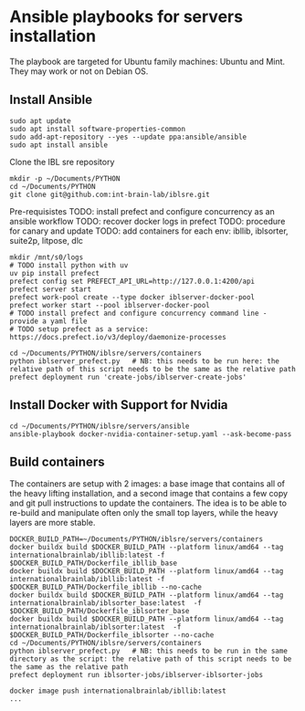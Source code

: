 # Ansible playbooks for servers installation

The playbook are targeted for Ubuntu family machines: Ubuntu and Mint. They may work or not on Debian OS.

## Install Ansible

```shell
sudo apt update
sudo apt install software-properties-common
sudo add-apt-repository --yes --update ppa:ansible/ansible
sudo apt install ansible
``` 

Clone the IBL sre repository 
```shell
mkdir -p ~/Documents/PYTHON
cd ~/Documents/PYTHON
git clone git@github.com:int-brain-lab/iblsre.git
```


Pre-requisistes
TODO: install prefect and configure concurrency as an ansible workflow
TODO: recover docker logs in prefect 
TODO: procedure for canary and update
TODO: add containers for each env: ibllib, iblsorter, suite2p, litpose, dlc

```shell
mkdir /mnt/s0/logs
# TODO install python with uv
uv pip install prefect
prefect config set PREFECT_API_URL=http://127.0.0.1:4200/api
prefect server start
prefect work-pool create --type docker iblserver-docker-pool
prefect worker start --pool iblserver-docker-pool
# TODO install prefect and configure concurrency command line - provide a yaml file
# TODO setup prefect as a service: https://docs.prefect.io/v3/deploy/daemonize-processes

cd ~/Documents/PYTHON/iblsre/servers/containers
python iblserver_prefect.py   # NB: this needs to be run here: the relative path of this script needs to be the same as the relative path
prefect deployment run 'create-jobs/iblserver-create-jobs'
```


## Install Docker with Support for Nvidia

```shell
cd ~/Documents/PYTHON/iblsre/servers/ansible
ansible-playbook docker-nvidia-container-setup.yaml --ask-become-pass
```


## Build containers
The containers are setup with 2 images: a base image that contains all of the heavy lifting installation, and a second image that contains a few copy and git pull instructions to update the containers.
The idea is to be able to re-build and manipulate often only the small top layers, while the heavy layers are more stable.

```shell
DOCKER_BUILD_PATH=~/Documents/PYTHON/iblsre/servers/containers
docker buildx build $DOCKER_BUILD_PATH --platform linux/amd64 --tag internationalbrainlab/ibllib:latest -f $DOCKER_BUILD_PATH/Dockerfile_ibllib_base
docker buildx build $DOCKER_BUILD_PATH --platform linux/amd64 --tag internationalbrainlab/ibllib:latest -f $DOCKER_BUILD_PATH/Dockerfile_ibllib --no-cache
docker buildx build $DOCKER_BUILD_PATH --platform linux/amd64 --tag internationalbrainlab/iblsorter_base:latest  -f $DOCKER_BUILD_PATH/Dockerfile_iblsorter_base
docker buildx build $DOCKER_BUILD_PATH --platform linux/amd64 --tag internationalbrainlab/iblsorter:latest  -f $DOCKER_BUILD_PATH/Dockerfile_iblsorter --no-cache
cd ~/Documents/PYTHON/iblsre/servers/containers
python iblserver_prefect.py   # NB: this needs to be run in the same directory as the script: the relative path of this script needs to be the same as the relative path
prefect deployment run iblsorter-jobs/iblserver-iblsorter-jobs
```

```shell
docker image push internationalbrainlab/ibllib:latest
...
```

